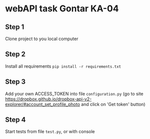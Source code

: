 # webAPI task Gontar KA-04

## Step 1
Clone project to you local computer

## Step 2
Install all requirements
```pip install -r requirements.txt```

## Step 3 
Add your own ACCESS_TOKEN into file ```configuration.py``` (go to site https://dropbox.github.io/dropbox-api-v2-explorer/#account_set_profile_photo and click on 'Get token' button) 

## Step 4
Start tests from file ```test.py```, or with console
